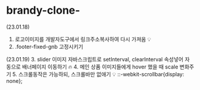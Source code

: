# brandy-clone-
(23.01.18)
1. 로고이미지를 개발자도구에서 링크주소복사하여 다시 가져옴 💡
2. .footer-fixed-gnb 고정시키기

(23.01.19)
3. slider 이미지 자바스크립트로 setInterval, clearInterval 속성넣어 자동으로 배너페이지 이동하기 🔥
4. 메인 상품 이미지들에게 hover 했을 때 scale 변화주기
5. 스크롤동작은 가능하되, 스크롤바만 없애기 💡
   ::-webkit-scrollbar{display: none};
   
